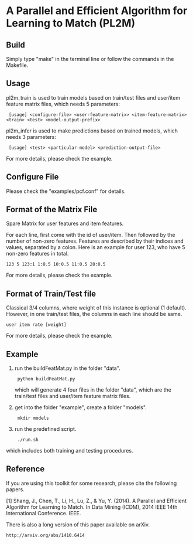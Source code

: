 A Parallel and Efficient Algorithm for Learning to Match (PL2M)
====

Build
----

Simply type "make" in the terminal line or follow the commands in the Makefile.

Usage
----

pl2m_train is used to train models based on train/test files and user/item feature matrix files, which needs 5 parameters:

     [usage] <configure-file> <user-feature-matrix> <item-feature-matrix> <train> <test> <model-output-prefix>

pl2m_infer is used to make predictions based on trained models, which needs 3 parameters:

     [usage] <test> <particular-model> <prediction-output-file>

For more details, please check the example.

Configure File
----

Please check the "examples/pcf.conf" for details.

Format of the Matrix File
----
Spare Matrix for user features and item features.

For each line, first come with the id of user/item. Then followed by the number of non-zero features. Features are described by their indices and values, separated by a colon. Here is an example for user 123, who have 5 non-zero features in total.

    123 5 123:1 1:0.5 10:0.5 11:0.5 20:0.5
    
For more details, please check the example.

Format of Train/Test file
----
Classical 3/4 columns, where weight of this instance is optional (1 default). However, in one train/test files, the columns in each line should be same.

    user item rate [weight]
    
For more details, please check the example.

Example
----

1. run the buildFeatMat.py in the folder "data".

        python buildFeatMat.py

   which will generate 4 four files in the folder "data", which are the train/test files and user/item feature matrix files.

2. get into the folder "example", create a folder "models".

        mkdir models
    
3. run the predefined script.

        ./run.sh

which includes both training and testing procedures.

Reference
----

If you are using this toolkit for some research, please cite the following papers.

[1]  Shang, J., Chen, T., Li, H., Lu, Z., & Yu, Y. (2014). A Parallel and Efficient Algorithm for Learning to Match. In Data Mining (ICDM), 2014 IEEE 14th International Conference. IEEE.

There is also a long version of this paper available on arXiv.

    http://arxiv.org/abs/1410.6414
    



